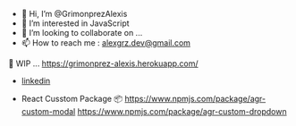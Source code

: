 - 👋 Hi, I’m @GrimonprezAlexis
- 👀 I’m interested in JavaScript
- 💞️ I’m looking to collaborate on ...
- 📫 How to reach me : alexgrz.dev@gmail.com

🌱 WIP ... https://grimonprez-alexis.herokuapp.com/
- [linkedin](https://ch.linkedin.com/in/alexis-grimonprez-16263493)


- React Cusstom Package 📦
https://www.npmjs.com/package/agr-custom-modal
https://www.npmjs.com/package/agr-custom-dropdown


<!---
GrimonprezAlexis/GrimonprezAlexis is a ✨ special ✨ repository because its `README.md` (this file) appears on your GitHub profile.
You can click the Preview link to take a look at your changes.
--->
